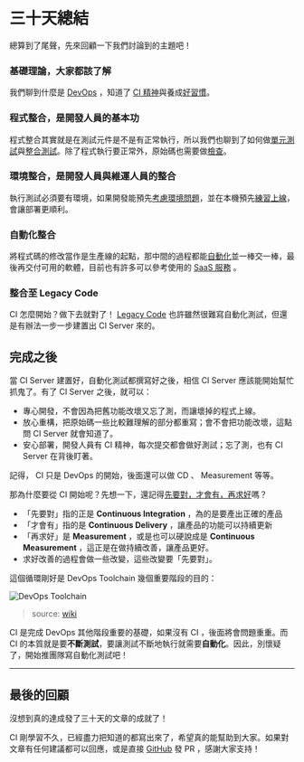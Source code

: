 # 三十天總結

總算到了尾聲，先來回顧一下我們討論到的主題吧！

### 基礎理論，大家都該了解

我們聊到什麼是 [DevOps][Day 1] ，知道了 [CI 精神][Day 2]與養成[好習慣][Day 5]。

### 程式整合，是開發人員的基本功

程式整合其實就是在測試元件是不是有正常執行，所以我們也聊到了如何做[單元測試][Day 8]與[整合測試][Day 9]。除了程式執行要正常外，原始碼也需要做[檢查][Day 19]。

### 環境整合，是開發人員與維運人員的整合

執行測試必須要有環境，如果開發能預先[考慮環境問題][Day 13]，並在本機預先[練習上線][Day 18]，會讓部署更順利。

### 自動化整合

將程式碼的修改當作是生產線的起點，那中間的過程都能[自動化][Day 21]並一棒交一棒，最後再交付可用的軟體，目前也有許多可以參考使用的 [SaaS 服務][Day 22] 。

### 整合至 Legacy Code

CI 怎麼開始？做下去就對了！ [Legacy Code][Day 28] 也許雖然很難寫自動化測試，但還是有辦法一步一步建置出 CI Server 來的。

## 完成之後

當 CI Server 建置好，自動化測試都撰寫好之後，相信 CI Server 應該能開始幫忙抓鬼了。有了 CI Server 之後，就可以：

* 專心開發，不會因為把舊功能改壞又忘了測，而讓壞掉的程式上線。
* 放心重構，把原始碼一些比較難理解的部分都重寫；會不會把功能改壞，這點問 CI Server 就會知道了。
* 安心部署，開發人員有 CI 精神，每次提交都會做好測試；忘了測，也有 CI Server 在背後盯著。

記得， CI 只是 DevOps 的開始，後面還可以做 CD 、 Measurement 等等。

那為什麼要從 CI 開始呢？先想一下，還記得[先要對，才會有，再求好][Day 4]嗎？

* 「先要對」指的正是 **Continuous Integration** ，為的是要產出正確的產品
* 「才會有」指的是 **Continuous Delivery** ，讓產品的功能可以持續更新
* 「再求好」是 **Measurement** ，或是也可以硬說成是 **Continuous Measurement** ，這正是在做持續改善，讓產品更好。
* 求好改善的過程會做一些改變，這些改變要「先要對」。

這個循環剛好是 DevOps Toolchain 幾個重要階段的目的：

![DevOps Toolchain](https://upload.wikimedia.org/wikipedia/commons/thumb/0/05/Devops-toolchain.svg/512px-Devops-toolchain.svg.png)

> source: [wiki](https://en.wikipedia.org/wiki/DevOps_toolchain)

CI 是完成 DevOps 其他階段重要的基礎，如果沒有 CI ，後面將會問題重重。而 CI 的本質就是要**不斷測試**，要讓測試不斷地執行就需要**自動化**。因此，別懷疑了，開始推團隊寫自動化測試吧！

---

## 最後的回顧

沒想到真的達成發了三十天的文章的成就了！

CI 剛學習不久，已經盡力把知道的都寫出來了，希望真的能幫助到大家。如果對文章有任何建議都可以回應，或是直接 [GitHub][] 發 PR ，感謝大家支持！

[GitHub]: https://github.com/MilesChou/book-intro-of-ci

[Day 1]: /docs/day01.md
[Day 2]: /docs/day02.md
[Day 4]: /docs/day04.md
[Day 5]: /docs/day05.md
[Day 8]: /docs/day08.md
[Day 9]: /docs/day09.md
[Day 13]: /docs/day13.md
[Day 18]: /docs/day18.md
[Day 19]: /docs/day19.md
[Day 21]: /docs/day21.md
[Day 22]: /docs/day22.md
[Day 28]: /docs/day28.md
